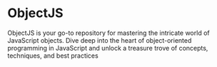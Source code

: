 # ObjectJS
ObjectJS is your go-to repository for mastering the intricate world of JavaScript objects. Dive deep into the heart of object-oriented programming in JavaScript and unlock a treasure trove of concepts, techniques, and best practices
